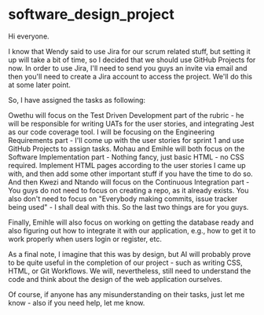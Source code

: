 # software_design_project

Hi everyone.

I know that Wendy said to use Jira for our scrum related stuff, but setting it up will take a bit of time, so I decided that we should use GitHub Projects for now.
In order to use Jira, I'll need to send you guys an invite via email and then you'll need to create a Jira account to access the project. We'll do this at some later point.

So, I have assigned the tasks as following:

Owethu will focus on the Test Driven Development part of the rubric - he will be responsible for writing UATs for the user stories, and integrating Jest as our code coverage tool.
I will be focusing on the Engineering Requirements part - I'll come up with the user stories for sprint 1 and use GitHub Projects to assign tasks.
Mohau and Emihle will both focus on the Software Implementation part - Nothing fancy, just basic HTML - no CSS required. Implement HTML pages according to the user stories I came up with, and then add some other important stuff if you have the time to do so.
And then Kwezi and Ntando will focus on the Continuous Integration part - You guys do not need to focus on creating a repo, as it already exists. You also don't need to focus on "Everybody making commits, issue tracker being used" - I shall deal with this. So the last two things are for you guys.

Finally, Emihle will also focus on working on getting the database ready and also figuring out how to integrate it with our application, e.g., how to get it to work properly when users login or register, etc.

As a final note, I imagine that this was by design, but AI will probably prove to be quite useful in the completion of our project - such as writing CSS, HTML, or Git Workflows. We will, nevertheless, still need to understand the code and think about the design of the web application ourselves.

Of course, if anyone has any misunderstanding on their tasks, just let me know - also if you need help, let me know.
